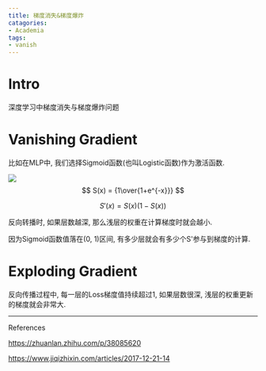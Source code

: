 ```yaml
---
title: 梯度消失&梯度爆炸
catagories:
- Academia
tags:
- vanish
---
```


# Intro

深度学习中梯度消失与梯度爆炸问题

<!--more-->

# Vanishing Gradient

比如在MLP中, 我们选择Sigmoid函数(也叫Logistic函数)作为激活函数.

![](https://i.imgur.com/8P6QVxb.png)
$$
S(x) = {1\over{1+e^{-x}}}
$$

$$
S'(x) = S(x)(1-S(x))
$$

反向转播时, 如果层数越深, 那么浅层的权重在计算梯度时就会越小.

因为Sigmoid函数值落在(0, 1)区间, 有多少层就会有多少个S'参与到梯度的计算.

# Exploding Gradient

反向传播过程中, 每一层的Loss梯度值持续超过1, 如果层数很深, 浅层的权重更新的梯度就会非常大.



---

References

https://zhuanlan.zhihu.com/p/38085620

https://www.jiqizhixin.com/articles/2017-12-21-14